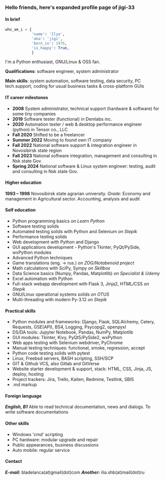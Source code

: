 ### Hello friends, here's expanded profile page of jigi-33

#### In brief
```python
who_am_i = {
            'name': 'Ilya',
            'aka': 'jigi',
            'born_in': 1976,
            'is_happy': True,
            }
```
I'm a Python enthusiast, GNU/Linux & OSS fan.

**Qualifications**: software engineer, system administrator

**Main skills**: system automation, software testing, data security, PC tech.support, coding for usual business tasks & cross-platform GUIs

#### IT career milestones

- **2008**  System administrator, technical support (hardware & software) for some tiny companies
- **2019**  Software tester (functional) in Demlabs inc.
- **2020**  Automation tester / web & desktop performance engineer (python) in Tensor co., LLC
- **Fall 2020** Shifted to be a freelancer
- **Summer 2022** Moving to found own IT company
- **Fall 2022** National software support & integration engineer in Novosibirsk state region
- **Fall 2023** National software integration, management and consulting in Nsk state Gov.
- **Spring 2024** National software & Linux system engineer: testing, audit and consulting in Nsk state Gov.

#### Higher education

**1993 – 1998** Novosibirsk state agrarian university. *Grade:* Economy and management in Agricultural sector. Accounting, analysis and audit

#### Self education

- Python programming basics *on Learn Python*
- Software testing solids
- Automated testing solids with Python and Selenium *on Stepik*
- Performance testing solids
- Web development with Python and Django
- GUI applications development - Python's Tkinter, PyQt/PySide, wxPython modules
- Advanced Python techniques
- Game translations (eng. -> rus.) *on ZOG/Notabenoid project*
- Math calculations with SciPy, Sympy *on Skillbox*
- Data Science basics (Numpy, Pandas, Matplotlib) *on Specialist & Udemy*
- Excel automation with Python
- Full-stack webapp development with Flask 3, Jinja2, HTML/CSS *on Stepik*
- GNU/Linux operational systems solids *on OTUS*
- Multi-threading with modern Py-3.12 *on Stepik*

#### Practical skills

- Python modules and frameworks: Django, Flask, SQLAlchemy, Celery, Requests, GSE(API), BS4, Logging, Psycopg2, openpyxl
- DS/DA tools: Jupyter Notebook, Pandas, NumPy, Matplotlib
- GUI modules: Tkinter, Kivy, PyQt5/PySide2, wxPython
- Web apps testing with Selenium webdriver, PyChrome
- Manual testing techniques: functional, smoke, regression, accept
- Python code testing solids with pytest
- Linux, Freebsd servers, BASH scripting, SSH/SCP
- GIT & Github VCS, also Gitlab and GitVerse
- Website starter development & support, stack: HTML, CSS, Jinja, JS, deploy, hosting
- Project trackers: Jira, Trello, Kaiten, Redmine, Testlink, SBIS
- .md markup

#### Foreign language

***English, B1*** Able to read technical documentation, news and dialogs. To write software documentations

#### Other skills

- Windows 'cmd' scripting
- PC hardware: modular upgrade and repair
- Public appearances, business discussions
- Auto mobile: regular service

#### Contact

***E-mail:*** bladelanca(at)gmail(dot)com
***Another:*** ilia.shb(at)mail(dot)ru
